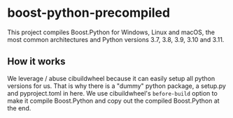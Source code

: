 # boost-python-precompiled

This project compiles Boost.Python for Windows, Linux and macOS, the most common architectures and Python versions 3.7, 3.8, 3.9, 3.10 and 3.11.

## How it works

We leverage / abuse cibuildwheel because it can easily setup all python versions for us.
That is why there is a "dummy" python package, a setup.py and pyproject.toml in here.
We use cibuildwheel's `before-build` option to make it compile Boost.Python and copy out the compiled Boost.Python at the end.